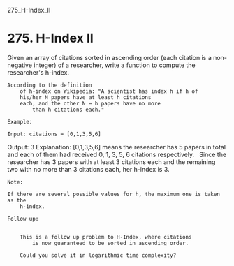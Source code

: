 275_H-Index_II
# 275. H-Index II

Given an array of citations sorted in ascending order (each citation is
        a non-negative integer) of a researcher, write a function to compute the researcher's
        h-index.

    According to the definition
        of h-index on Wikipedia: "A scientist has index h if h of
        his/her N papers have at least h citations
        each, and the other N − h papers have no more
            than h citations each."

    Example:

    Input: citations = [0,1,3,5,6]
Output: 3
Explanation: [0,1,3,5,6] means the researcher has 5 papers in total and each of them had
             received 0, 1, 3, 5, 6 citations respectively.
             Since the researcher has 3 papers with at least 3 citations each and the remaining
             two with no more than 3 citations each, her h-index is 3.

    Note:

    If there are several possible values for h, the maximum one is taken as the
        h-index.

    Follow up:

    
        This is a follow up problem to H-Index, where citations
            is now guaranteed to be sorted in ascending order.
        
        Could you solve it in logarithmic time complexity?